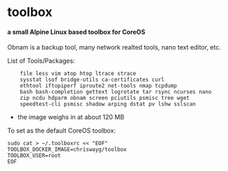 # toolbox
#### a small Alpine Linux based toolbox for CoreOS

Obnam is a backup tool, many network realted tools, nano text editor, etc.

List of Tools/Packages:

		file less vim atop htop ltrace strace 
		sysstat lsof bridge-utils ca-certificates curl 
		ethtool iftopiperf iproute2 net-tools nmap tcpdump
		bash bash-completion gettext logrotate tar rsync ncurses nano 
		zip ncdu hdparm obnam screen pciutils psmisc tree wget 
		speedtest-cli psmisc shadow arping dstat pv lshw sslscan
		
		
- the image weighs in at about 120 MB

To set as the default CoreOS toolbox:

    sudo cat > ~/.toolboxrc << "EOF"
    TOOLBOX_DOCKER_IMAGE=chriswayg/toolbox
    TOOLBOX_USER=root
    EOF
